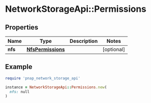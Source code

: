 # NetworkStorageApi::Permissions

## Properties

| Name | Type | Description | Notes |
| ---- | ---- | ----------- | ----- |
| **nfs** | [**NfsPermissions**](NfsPermissions.md) |  | [optional] |

## Example

```ruby
require 'pnap_network_storage_api'

instance = NetworkStorageApi::Permissions.new(
  nfs: null
)
```

